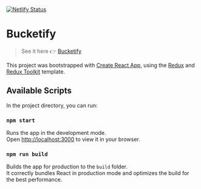 [![Netlify Status](https://api.netlify.com/api/v1/badges/571ab907-ca9b-45cd-81e2-1d30df862408/deploy-status)](https://app.netlify.com/sites/bucketify/deploys)

# Bucketify

> See it here 👉 [Bucketify](https://bucketify.vercel.app/)

[//]: # (<a href="https://lgtm.com/projects/g/DarkStark9000/bucketify/context:javascript"><img alt="Language grade: JavaScript" src="https://img.shields.io/lgtm/grade/javascript/g/DarkStark9000/bucketify.svg?logo=lgtm&logoWidth=18"/></a>)


This project was bootstrapped with [Create React App](https://github.com/facebook/create-react-app), using the [Redux](https://redux.js.org/) and [Redux Toolkit](https://redux-toolkit.js.org/) template.

## Available Scripts

In the project directory, you can run:

### `npm start`

Runs the app in the development mode.\
Open [http://localhost:3000](http://localhost:3000) to view it in your browser.

### `npm run build`

Builds the app for production to the `build` folder.\
It correctly bundles React in production mode and optimizes the build for the best performance.
